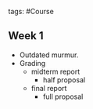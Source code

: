 tags: #Course

## Week 1
- Outdated murmur.
- Grading
	- midterm report
		- half proposal 
	- final report
		- full proposal